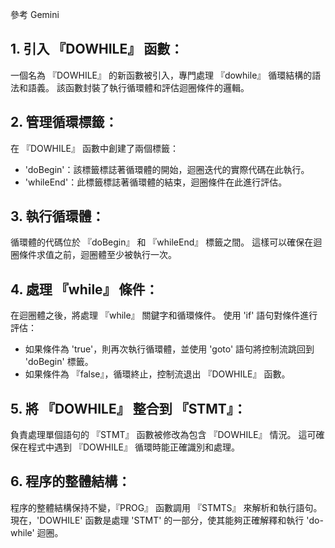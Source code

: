 參考 Gemini
## 1. 引入 『DOWHILE』 函數：

一個名為 『DOWHILE』 的新函數被引入，專門處理 『dowhile』 循環結構的語法和語義。 該函數封裝了執行循環體和評估迴圈條件的邏輯。 

## 2. 管理循環標籤：

在 『DOWHILE』 函數中創建了兩個標籤：

- 'doBegin'：該標籤標誌著循環體的開始，迴圈迭代的實際代碼在此執行。 
- 'whileEnd'：此標籤標誌著循環體的結束，迴圈條件在此進行評估。 

## 3. 執行循環體：

循環體的代碼位於 『doBegin』 和 『whileEnd』 標籤之間。 這樣可以確保在迴圈條件求值之前，迴圈體至少被執行一次。 

## 4. 處理 『while』 條件：

在迴圈體之後，將處理 『while』 關鍵字和循環條件。 使用 'if' 語句對條件進行評估：

- 如果條件為 'true'，則再次執行循環體，並使用 'goto' 語句將控制流跳回到 'doBegin' 標籤。 
- 如果條件為 『false』，循環終止，控制流退出 『DOWHILE』 函數。 

## 5. 將 『DOWHILE』 整合到 『STMT』：

負責處理單個語句的 『STMT』 函數被修改為包含 『DOWHILE』 情況。 這可確保在程式中遇到 『DOWHILE』 循環時能正確識別和處理。 

## 6. 程序的整體結構：

程序的整體結構保持不變，『PROG』 函數調用 『STMTS』 來解析和執行語句。 現在，'DOWHILE' 函數是處理 'STMT' 的一部分，使其能夠正確解釋和執行 'do-while' 迴圈。 
